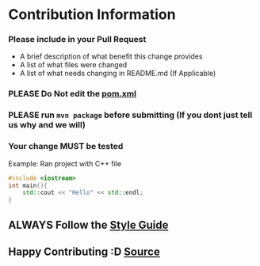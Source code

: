 # Contribution Information
  
### Please include in your Pull Request
  
- A brief description of what benefit this change provides  
- A list of what files were changed  
- A list of what needs changing in README.md (If Applicable)  
  
### PLEASE Do Not edit the [pom.xml](bettermake/pom.xml)  
### PLEASE run `mvn package` before submitting (If you dont just tell us why and we will)  
### Your change MUST be tested
Example: Ran project with C++ file  
```cpp
#include <iostream>
int main(){
    std::cout << "Hello" << std::endl;
}
```
## ALWAYS Follow the [Style Guide](Docs/STYLE.md)  
## Happy Contributing :D [Source](bettermake/src/main/java/com/bettermake)